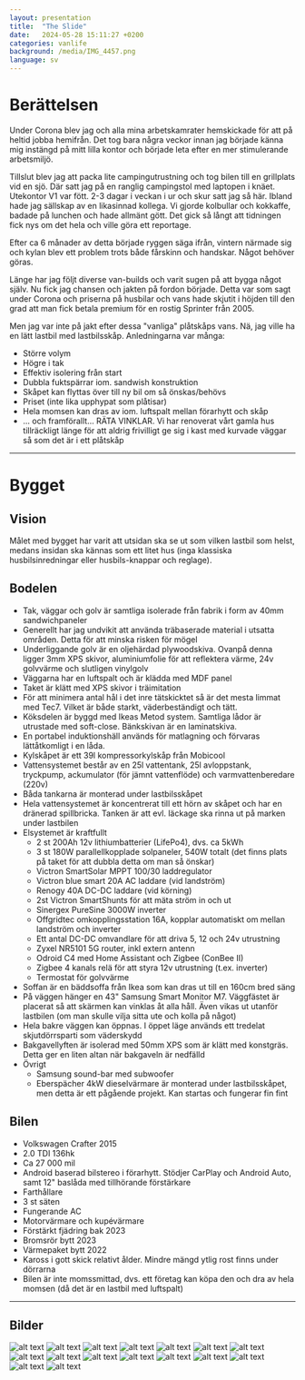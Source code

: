 ```yaml
---
layout: presentation
title:  "The Slide"
date:   2024-05-28 15:11:27 +0200
categories: vanlife
background: /media/IMG_4457.png
language: sv
---
```

# Berättelsen
Under Corona blev jag och alla mina arbetskamrater hemskickade för att på heltid jobba hemifrån. Det tog bara några veckor innan jag började känna mig instängd på mitt lilla kontor och började leta efter en mer stimulerande arbetsmiljö.

Tillslut blev jag att packa lite campingutrustning och tog bilen till en grillplats vid en sjö. Där satt jag på en ranglig campingstol med laptopen i knäet. Utekontor V1 var fött.
2-3 dagar i veckan i ur och skur satt jag så här. Ibland hade jag sällskap av en likasinnad kollega. Vi gjorde kolbullar och kokkaffe, badade på lunchen och hade allmänt gött. Det gick så långt att tidningen fick nys om det hela och ville göra ett reportage.

Efter ca 6 månader av detta började ryggen säga ifrån, vintern närmade sig och kylan blev ett problem trots både fårskinn och handskar. Något behöver göras.

Länge har jag följt diverse van-builds och varit sugen på att bygga något själv. Nu fick jag chansen och jakten på fordon började. Detta var som sagt under Corona och priserna på husbilar och vans hade skjutit i höjden till den grad att man fick betala premium för en rostig Sprinter från 2005.

Men jag var inte på jakt efter dessa "vanliga" plåtskåps vans. Nä, jag ville ha en lätt lastbil med lastbilsskåp. Anledningarna var många:  
- Större volym
- Högre i tak
- Effektiv isolering från start
- Dubbla fuktspärrar iom. sandwish konstruktion
- Skåpet kan flyttas över till ny bil om så önskas/behövs
- Priset (inte lika upphypat som plåtisar)
- Hela momsen kan dras av iom. luftspalt mellan förarhytt och skåp
- ... och framförallt... RÄTA VINKLAR. Vi har renoverat vårt gamla hus tillräckligt länge för att aldrig frivilligt ge sig i kast med kurvade väggar så som det är i ett plåtskåp 

---
# Bygget
<!-- .slide: data-background-image="/media/IMG_4445.png" -->

## Vision
Målet med bygget har varit att utsidan ska se ut som vilken lastbil som helst, medans insidan ska kännas som ett litet hus (inga klassiska husbilsinredningar eller husbils-knappar och reglage).

## Bodelen
- Tak, väggar och golv är samtliga isolerade från fabrik i form av 40mm sandwichpaneler
- Generellt har jag undvikit att använda träbaserade material i utsatta områden. Detta för att minska risken för mögel
- Underliggande golv är en oljehärdad plywoodskiva. Ovanpå denna ligger 3mm XPS skivor, aluminiumfolie för att reflektera värme, 24v golvvärme och slutligen vinylgolv
- Väggarna har en luftspalt och är klädda med MDF panel
- Taket är klätt med XPS skivor i träimitation
- För att minimera antal hål i det inre tätskicktet så är det mesta limmat med Tec7. Vilket är både starkt, väderbeständigt och tätt.
- Köksdelen är byggd med Ikeas Metod system. Samtliga lådor är utrustade med soft-close. Bänkskivan är en laminatskiva.
- En portabel induktionshäll används för matlagning och förvaras lättåtkomligt i en låda.
- Kylskåpet är ett 39l kompressorkylskåp från Mobicool
- Vattensystemet består av en 25l vattentank, 25l avloppstank, tryckpump, ackumulator (för jämnt vattenflöde) och varmvattenberedare (220v)
- Båda tankarna är monterad under lastbilsskåpet
- Hela vattensystemet är koncentrerat till ett hörn av skåpet och har en dränerad spillbricka. Tanken är att evl. läckage ska rinna ut på marken under lastbilen
- Elsystemet är kraftfullt
  - 2 st 200Ah 12v lithiumbatterier (LifePo4), dvs. ca 5kWh
  - 3 st 180W parallellkopplade solpaneler, 540W totalt (det finns plats på taket för att dubbla detta om man så önskar)
  - Victron SmartSolar MPPT 100/30 laddregulator
  - Victron blue smart 20A AC laddare (vid landström)
  - Renogy 40A DC-DC laddare (vid körning)
  - 2st Victron SmartShunts för att mäta ström in och ut
  - Sinergex PureSine 3000W inverter
  - Offgridtec omkopplingsstation 16A, kopplar automatiskt om mellan landström och inverter
  - Ett antal DC-DC omvandlare för att driva 5, 12 och 24v utrustning
  - Zyxel NR5101 5G router, inkl extern antenn
  - Odroid C4 med Home Assistant och Zigbee (ConBee II)
  - Zigbee 4 kanals relä för att styra 12v utrustning (t.ex. inverter)
  - Termostat för golvvärme
- Soffan är en bäddsoffa från Ikea som kan dras ut till en 160cm bred säng
- På väggen hänger en 43" Samsung Smart Monitor M7. Väggfästet är placerat så att skärmen kan vinklas åt alla håll. Även vikas ut utanför lastbilen (om man skulle vilja sitta ute och kolla på något)
- Hela bakre väggen kan öppnas. I öppet läge används ett tredelat skjutdörrsparti som väderskydd
- Bakgavellyften är isolerad med 50mm XPS som är klätt med konstgräs. Detta ger en liten altan när bakgaveln är nedfälld
- Övrigt
  - Samsung sound-bar med subwoofer
  - Eberspächer 4kW dieselvärmare är monterad under lastbilsskåpet, men detta är ett pågående projekt. Kan startas och fungerar fin fint

## Bilen
  - Volkswagen Crafter 2015
  - 2.0 TDI 136hk
  - Ca 27 000 mil
  - Android baserad bilstereo i förarhytt. Stödjer CarPlay och Android Auto, samt 12" baslåda med tillhörande förstärkare
  - Farthållare
  - 3 st säten
  - Fungerande AC
  - Motorvärmare och kupévärmare
  - Förstärkt fjädring bak 2023
  - Bromsrör bytt 2023
  - Värmepaket bytt 2022
  - Kaross i gott skick relativt ålder. Mindre mängd ytlig rost finns under dörrarna
  - Bilen är inte momssmittad, dvs. ett företag kan köpa den och dra av hela momsen (då det är en lastbil med luftspalt)

---
## Bilder
![alt text](/media/IMG_4445.png) ![alt text](/media/IMG_4449.png) ![alt text](/media/IMG_4453.png) ![alt text](/media/IMG_4457.png) ![alt text](/media/IMG_4458.png) ![alt text](/media/IMG_4459.png) ![alt text](/media/IMG_4461.png) ![alt text](/media/IMG_4477.png) ![alt text](/media/IMG_9498.png) ![alt text](/media/IMG_9503.png) ![alt text](/media/IMG_9510.png) ![alt text](/media/IMG_9514.png) ![alt text](/media/IMG_9533.png) ![alt text](/media/IMG_9540.png) ![alt text](/media/IMG_9549.png) ![alt text](/media/IMG_9554.png)